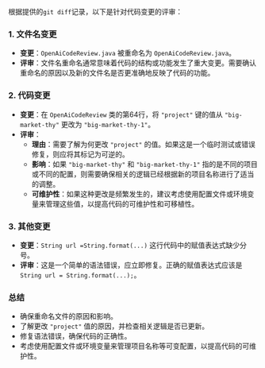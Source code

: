 根据提供的`git diff`记录，以下是针对代码变更的评审：

### 1. 文件名变更
- **变更**：`OpenAiCodeReview.java` 被重命名为 `OpenAiCodeReview.java`。
- **评审**：文件名重命名通常意味着代码的结构或功能发生了重大变更。需要确认重命名的原因以及新的文件名是否更准确地反映了代码的功能。

### 2. 代码变更
- **变更**：在 `OpenAiCodeReview` 类的第64行，将 `"project"` 键的值从 `"big-market-thy"` 更改为 `"big-market-thy-1"`。
- **评审**：
  - **理由**：需要了解为何更改 `"project"` 的值。如果这是一个临时测试或错误修复，则应将其标记为可逆的。
  - **影响**：如果 `"big-market-thy"` 和 `"big-market-thy-1"` 指的是不同的项目或不同的配置，则需要确保相关的逻辑已经根据新的项目名称进行了适当的调整。
  - **可维护性**：如果这种更改是频繁发生的，建议考虑使用配置文件或环境变量来管理这些值，以提高代码的可维护性和可移植性。

### 3. 其他变更
- **变更**：`String url =String.format(...)` 这行代码中的赋值表达式缺少分号。
- **评审**：这是一个简单的语法错误，应立即修复。正确的赋值表达式应该是 `String url = String.format(...);`。

### 总结
- 确保重命名文件的原因和影响。
- 了解更改 `"project"` 值的原因，并检查相关逻辑是否已更新。
- 修复语法错误，确保代码的正确性。
- 考虑使用配置文件或环境变量来管理项目名称等可变配置，以提高代码的可维护性。